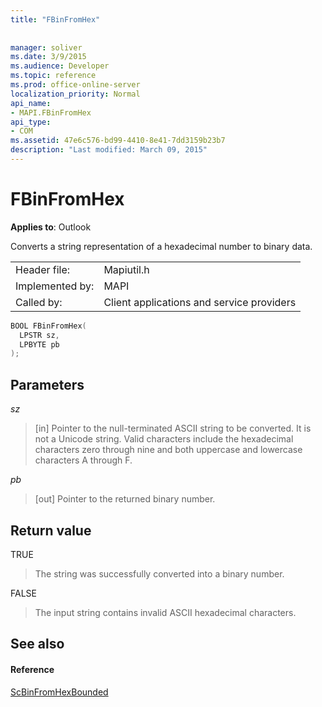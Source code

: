 ```yaml
---
title: "FBinFromHex"
 
 
manager: soliver
ms.date: 3/9/2015
ms.audience: Developer
ms.topic: reference
ms.prod: office-online-server
localization_priority: Normal
api_name:
- MAPI.FBinFromHex
api_type:
- COM
ms.assetid: 47e6c576-bd99-4410-8e41-7dd3159b23b7
description: "Last modified: March 09, 2015"
---
```


# FBinFromHex

  
  
**Applies to**: Outlook 
  
Converts a string representation of a hexadecimal number to binary data. 
  
|||
|:-----|:-----|
|Header file:  <br/> |Mapiutil.h  <br/> |
|Implemented by:  <br/> |MAPI  <br/> |
|Called by:  <br/> |Client applications and service providers  <br/> |
   
```cpp
BOOL FBinFromHex(
  LPSTR sz,
  LPBYTE pb
);
```

## Parameters

 _sz_
  
> [in] Pointer to the null-terminated ASCII string to be converted. It is not a Unicode string. Valid characters include the hexadecimal characters zero through nine and both uppercase and lowercase characters A through F.
    
 _pb_
  
> [out] Pointer to the returned binary number.
    
## Return value

TRUE 
  
> The string was successfully converted into a binary number. 
    
FALSE 
  
> The input string contains invalid ASCII hexadecimal characters.
    
## See also

#### Reference

[ScBinFromHexBounded](scbinfromhexbounded.md)

